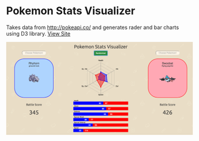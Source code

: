 # Pokemon Stats Visualizer

Takes data from http://pokeapi.co/ and generates rader and bar charts using D3 library. [View  Site](http://ajchang84.github.io/pokemon-stats-D3/)

![Alt text](/assets/images/pokemonD3.png?raw=true "screenshot")
